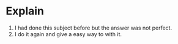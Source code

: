 # Explain

1. I had done this subject before but the answer was not perfect.
2. I do it again and give a easy way to with it.
